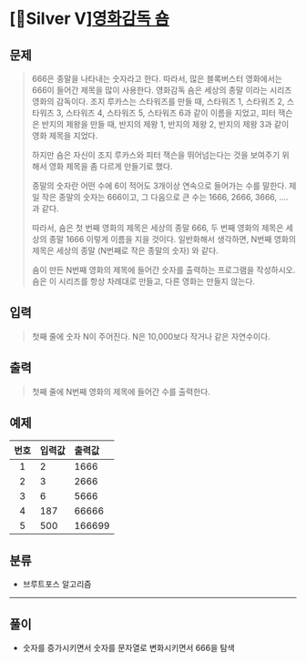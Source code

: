 # [🥈Silver Ⅴ][영화감독 숌](https://www.acmicpc.net/problem/1436)
## 문제
> 666은 종말을 나타내는 숫자라고 한다. 따라서, 많은 블록버스터 영화에서는 666이 들어간 제목을 많이 사용한다. 영화감독 숌은 세상의 종말 이라는 시리즈 영화의 감독이다. 조지 루카스는 스타워즈를 만들 때, 스타워즈 1, 스타워즈 2, 스타워즈 3, 스타워즈 4, 스타워즈 5, 스타워즈 6과 같이 이름을 지었고, 피터 잭슨은 반지의 제왕을 만들 때, 반지의 제왕 1, 반지의 제왕 2, 반지의 제왕 3과 같이 영화 제목을 지었다.
>
> 하지만 숌은 자신이 조지 루카스와 피터 잭슨을 뛰어넘는다는 것을 보여주기 위해서 영화 제목을 좀 다르게 만들기로 했다.
>
> 종말의 숫자란 어떤 수에 6이 적어도 3개이상 연속으로 들어가는 수를 말한다. 제일 작은 종말의 숫자는 666이고, 그 다음으로 큰 수는 1666, 2666, 3666, .... 과 같다.
>
> 따라서, 숌은 첫 번째 영화의 제목은 세상의 종말 666, 두 번째 영화의 제목은 세상의 종말 1666 이렇게 이름을 지을 것이다. 일반화해서 생각하면, N번째 영화의 제목은 세상의 종말 (N번째로 작은 종말의 숫자) 와 같다.
>
> 숌이 만든 N번째 영화의 제목에 들어간 숫자를 출력하는 프로그램을 작성하시오. 숌은 이 시리즈를 항상 차례대로 만들고, 다른 영화는 만들지 않는다.
## 입력
> 첫째 줄에 숫자 N이 주어진다. N은 10,000보다 작거나 같은 자연수이다.
## 출력
> 첫째 줄에 N번째 영화의 제목에 들어간 수를 출력한다.
## 예제
| 번호 | 입력값 | 출력값 |
|:---:|:---|:---|
|1|2|1666|
|2|3|2666|
|3|6|5666|
|4|187|66666|
|5|500|166699|

## 분류
+ 브루트포스 알고리즘
---------
## 풀이
+ 숫자를 증가시키면서 숫자를 문자열로 변화시키면서 666을 탐색